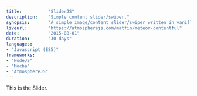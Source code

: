 ```yaml
---
title: 			"SliderJS"
description:	"Simple content slider/swiper."
synopsis:		"A simple image/content slider/swiper written in vanilla Javascript and bundled as a Bower package."
liveurl:		"https://atmospherejs.com/matfin/meteor-contentful"
date:			"2015-08-01"
duration:		"30 days"
languages: 		
- "Javascript (ES5)"
frameworks:
- "NodeJS"
- "Mocha"
- "AtmosphereJS"
---
```


This is the Slider.